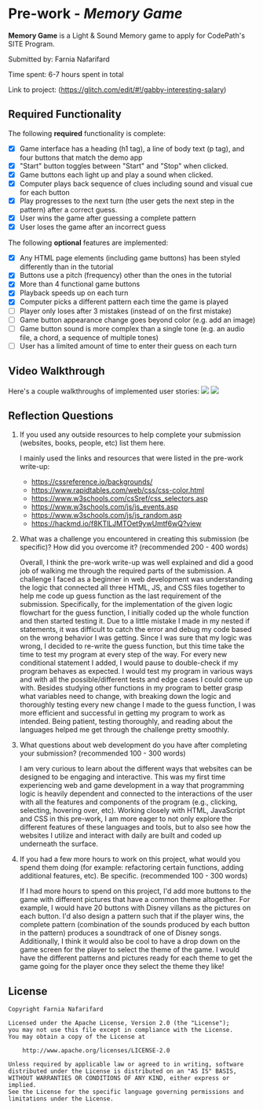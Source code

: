 # Pre-work - _Memory Game_

**Memory Game** is a Light & Sound Memory game to apply for CodePath's SITE Program.

Submitted by: Farnia Nafarifard

Time spent: 6-7 hours spent in total

Link to project: (https://glitch.com/edit/#!/gabby-interesting-salary)

## Required Functionality

The following **required** functionality is complete:

- [x] Game interface has a heading (h1 tag), a line of body text (p tag), and four buttons that match the demo app
- [x] "Start" button toggles between "Start" and "Stop" when clicked.
- [x] Game buttons each light up and play a sound when clicked.
- [x] Computer plays back sequence of clues including sound and visual cue for each button
- [x] Play progresses to the next turn (the user gets the next step in the pattern) after a correct guess.
- [x] User wins the game after guessing a complete pattern
- [x] User loses the game after an incorrect guess

The following **optional** features are implemented:

- [x] Any HTML page elements (including game buttons) has been styled differently than in the tutorial
- [x] Buttons use a pitch (frequency) other than the ones in the tutorial
- [x] More than 4 functional game buttons
- [x] Playback speeds up on each turn
- [x] Computer picks a different pattern each time the game is played
- [ ] Player only loses after 3 mistakes (instead of on the first mistake)
- [ ] Game button appearance change goes beyond color (e.g. add an image)
- [ ] Game button sound is more complex than a single tone (e.g. an audio file, a chord, a sequence of multiple tones)
- [ ] User has a limited amount of time to enter their guess on each turn

## Video Walkthrough

Here's a couple walkthroughs of implemented user stories:
![](https://cdn.glitch.com/3b03b95a-24c2-45d3-81ea-95d90efae8ab%2Fezgif.com-gif-maker.gif?v=1616641808621)
![](https://cdn.glitch.com/3b03b95a-24c2-45d3-81ea-95d90efae8ab%2Fezgif.com-gif-maker%20(1).gif?v=1616642048840)

## Reflection Questions

1. If you used any outside resources to help complete your submission (websites, books, people, etc) list them here.

   I mainly used the links and resources that were listed in the pre-work write-up:
   - https://cssreference.io/backgrounds/
   - https://www.rapidtables.com/web/css/css-color.html
   - https://www.w3schools.com/csSref/css_selectors.asp
   - https://www.w3schools.com/js/js_events.asp
   - https://www.w3schools.com/js/js_random.asp
   - https://hackmd.io/f8KTlLJMTOet9ywUmtf6wQ?view

2. What was a challenge you encountered in creating this submission (be specific)? How did you overcome it? (recommended 200 - 400 words)

   Overall, I think the pre-work write-up was well explained and did a good job of walking me through the required parts of the submission. A challenge I faced as a beginner in web development was understanding the logic that connected all three HTML, JS, and CSS files together to help me code up guess function as the last requirement of the submission.
   Specifically, for the implementation of the given logic flowchart for the guess function, I initially coded up the whole function and then started testing it. Due to a little mistake I made in my nested if statements, it was difficult to catch the error and debug my code based on the wrong behavior I was getting. Since I was sure that my logic was wrong, I decided to re-write the guess function, but this time take the time to test my program at every step of the way. For every new conditional statement I added, I would pause to double-check if my program behaves as expected. I would test my program in various ways and with all the possible/different tests and edge cases I could come up with. Besides studying other functions in my program to better grasp what variables need to change, with breaking down the logic and thoroughly testing every new change I made to the guess function, I was more efficient and successful in getting my program to work as intended. Being patient, testing thoroughly, and reading about the languages helped me get through the challenge pretty smoothly.

3. What questions about web development do you have after completing your submission? (recommended 100 - 300 words)
   
   I am very curious to learn about the different ways that websites can be designed to be engaging and interactive. This was my first time experiencing web and game development in a way that programming logic is heavily dependent and connected to the interactions of the user with all the features and components of the program (e.g., clicking, selecting, hovering over, etc). Working closely with HTML, JavaScript and CSS in this pre-work, I am more eager to not only explore the different features of these languages and tools, but to also see how the websites I utilize and interact with daily are built and coded up underneath the surface.

4. If you had a few more hours to work on this project, what would you spend them doing (for example: refactoring certain functions, adding additional features, etc). Be specific. (recommended 100 - 300 words)
   
   If I had more hours to spend on this project, I'd add more buttons to the game with different pictures that have a common theme altogether. For example, I would have 20 buttons with Disney villans as the pictures on each button. I'd also design a pattern such that if the player wins, the complete pattern (combination of the sounds produced by each button in the pattern) produces a soundtrack of one of Disney songs. Additionally, I think it would also be cool to have a drop down on the game screen for the player to select the theme of the game. I would have the different patterns and pictures ready for each theme to get the game going for the player once they select the theme they like!

## License

    Copyright Farnia Nafarifard

    Licensed under the Apache License, Version 2.0 (the "License");
    you may not use this file except in compliance with the License.
    You may obtain a copy of the License at

        http://www.apache.org/licenses/LICENSE-2.0

    Unless required by applicable law or agreed to in writing, software
    distributed under the License is distributed on an "AS IS" BASIS,
    WITHOUT WARRANTIES OR CONDITIONS OF ANY KIND, either express or implied.
    See the License for the specific language governing permissions and
    limitations under the License.
